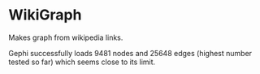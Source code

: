 # WikiGraph

Makes graph from wikipedia links.

Gephi successfully loads 9481 nodes and 25648 edges (highest number tested so far) which seems close to its limit. 
